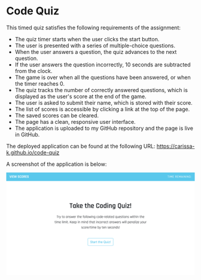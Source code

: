 # Code Quiz

This timed quiz satisfies the following requirements of the assignment: 

- The quiz timer starts when the user clicks the start button.
- The user is presented with a series of multiple-choice questions.
- When the user answers a question, the quiz advances to the next question.
- If the user answers the question incorrectly, 10 seconds are subtracted from the clock.
- The game is over when all the questions have been answered, or when the timer reaches 0.
- The quiz tracks the number of correctly answered questions, which is displayed as the user's score at the end of the game.
- The user is asked to submit their name, which is stored with their score.
- The list of scores is accessible by clicking a link at the top of the page.
- The saved scores can be cleared.
- The page has a clean, responsive user interface.
- The application is uploaded to my GitHub repository and the page is live in GitHub.

The deployed application can be found at the following URL:
https://carissa-k.github.io/code-quiz

A screenshot of the application is below:

![image](https://raw.githubusercontent.com/carissa-k/code-quiz/main/code-quiz-screenshot.png)
